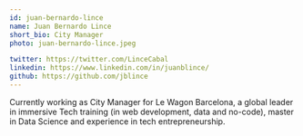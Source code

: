 ```yaml
---
id: juan-bernardo-lince
name: Juan Bernardo Lince
short_bio: City Manager
photo: juan-bernardo-lince.jpeg

twitter: https://twitter.com/LinceCabal
linkedin: https://www.linkedin.com/in/juanblince/
github: https://github.com/jblince
---
```


Currently working as City Manager for Le Wagon Barcelona, a global leader in immersive Tech training (in web development, data and no-code), master in Data Science and experience in tech entrepreneurship. 